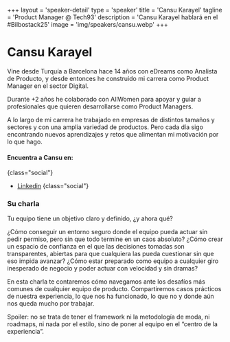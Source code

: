 +++
layout = 'speaker-detail'
type = 'speaker'
title = 'Cansu Karayel'
tagline = 'Product Manager @ Tech93'
description = 'Cansu Karayel hablará en el #Bilbostack25'
image = 'img/speakers/cansu.webp'
+++

# Cansu Karayel

Vine desde Turquía a Barcelona hace 14 años con eDreams como Analista de Producto, y desde entonces he construido mi carrera como Product Manager en el sector Digital.

Durante +2 años he colaborado con AllWomen para apoyar y guiar a profesionales que quieren desarrollarse como Product Managers.

A lo largo de mi carrera he trabajado en empresas de distintos tamaños y sectores y con una amplia variedad de productos. Pero cada día sigo encontrando nuevos aprendizajes y retos que alimentan mi motivación por lo que hago.

#### Encuentra a Cansu en:

{class="social"}

- [Linkedin](https://www.linkedin.com/in/cansukarayel/)
  {class="social"}

### Su charla

Tu equipo tiene un objetivo claro y definido, ¿y ahora qué?

¿Cómo conseguir un entorno seguro donde el equipo pueda actuar sin pedir permiso, pero sin que todo termine en un caos absoluto?
¿Cómo crear un espacio de confianza en el que las decisiones tomadas son transparentes, abiertas para que cualquiera las pueda cuestionar sin que eso impida avanzar?
¿Cómo estar preparado como equipo a cualquier giro inesperado de negocio y poder actuar con velocidad y sin dramas?

En esta charla te contaremos cómo navegamos ante los desafíos más comunes de cualquier equipo de producto.
Compartiremos casos prácticos de nuestra experiencia, lo que nos ha funcionado, lo que no y donde aún nos queda mucho por trabajar.

Spoiler: no se trata de tener el framework ni la metodología de moda, ni roadmaps, ni nada por el estilo, sino de poner al equipo en el “centro de la experiencia”.

